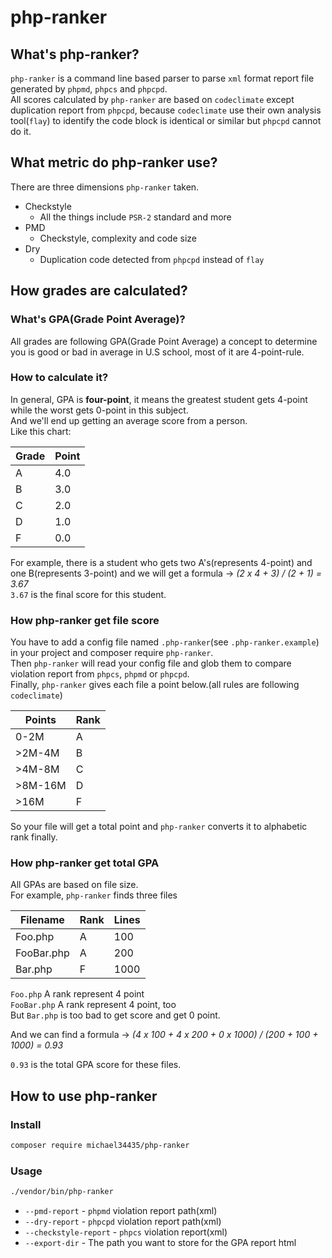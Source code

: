 # php-ranker

## What's php-ranker?
`php-ranker` is a command line based parser to parse `xml` format report file generated by `phpmd`, `phpcs` and `phpcpd`.  
All scores calculated by `php-ranker` are based on `codeclimate` except duplication report from `phpcpd`, because `codeclimate` use their own analysis tool(`flay`) to identify the code block is identical or similar but `phpcpd` cannot do it.

## What metric do php-ranker use?
There are three dimensions `php-ranker` taken.  

* Checkstyle
  * All the things include `PSR-2` standard and more
* PMD
  * Checkstyle, complexity and code size
* Dry
  * Duplication code detected from `phpcpd` instead of `flay`

## How grades are calculated?
### What's GPA(Grade Point Average)?
All grades are following GPA(Grade Point Average) a concept to determine you is good or bad in average in U.S school, most of it are 4-point-rule.  

### How to calculate it?
In general, GPA is **four-point**, it means the greatest student gets 4-point while the worst gets 0-point in this subject.  
And we'll end up getting an average score from a person.  
Like this chart:  


|Grade|Point|
|---|---|
|A|4.0|
|B|3.0|
|C|2.0|
|D|1.0|
|F|0.0||


For example, there is a student who gets two A's(represents 4-point) and one B(represents 3-point) and we will get a formula -> *(2 x 4 + 3) / (2 + 1) = 3.67*  
`3.67` is the final score for this student.

### How php-ranker get file score
You have to add a config file named `.php-ranker`(see `.php-ranker.example`) in your project and composer require `php-ranker`.  
Then `php-ranker` will read your config file and glob them to compare violation report from `phpcs`, `phpmd` or `phpcpd`.  
Finally, `php-ranker` gives each file a point below.(all rules are following `codeclimate`)


|Points|Rank|
|---|---|
|0-2M|A|
|>2M-4M|B|
|>4M-8M|C|
|>8M-16M|D|
|>16M|F||


So your file will get a total point and `php-ranker` converts it to alphabetic rank finally.

### How php-ranker get total GPA
All GPAs are based on file size.  
For example, `php-ranker` finds three files  

|Filename|Rank|Lines|
|---|---|---|
|Foo.php|A|100|
|FooBar.php|A|200|
|Bar.php|F|1000||

`Foo.php` A rank represent 4 point  
`FooBar.php` A rank represent 4 point, too  
But `Bar.php` is too bad to get score and get 0 point.  

And we can find a formula -> *(4 x 100 + 4 x 200 + 0 x 1000) / (200 + 100 + 1000) = 0.93*

`0.93` is the total GPA score for these files.

## How to use php-ranker
### Install
```sh
composer require michael34435/php-ranker
```

### Usage
```sh
./vendor/bin/php-ranker
```

* `--pmd-report`        - `phpmd` violation report path(xml)
* `--dry-report`        - `phpcpd` violation report path(xml)  
* `--checkstyle-report` - `phpcs` violation report(xml)
* `--export-dir`        - The path you want to store for the GPA report html
